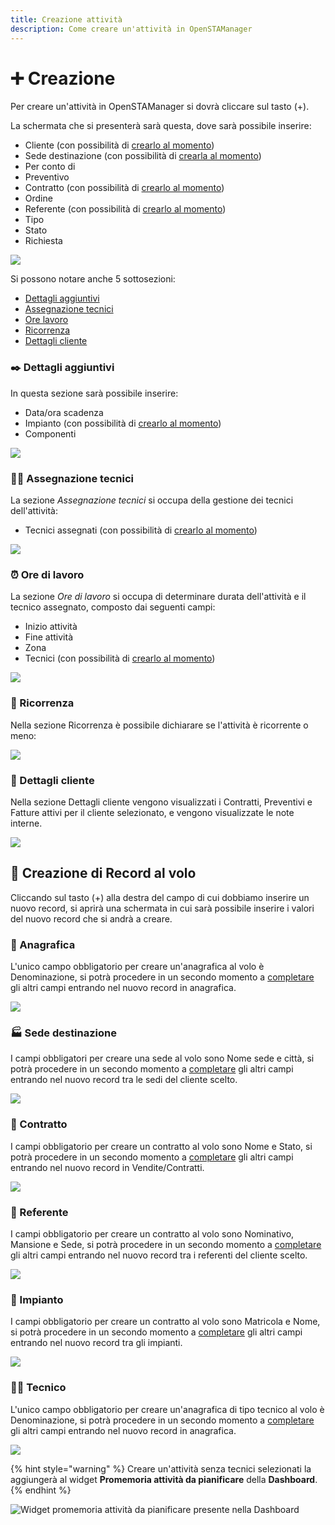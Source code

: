 ```yaml
---
title: Creazione attività
description: Come creare un'attività in OpenSTAManager
---
```


# ➕ Creazione

Per creare un'attività in OpenSTAManager si dovrà cliccare sul tasto (+).

La schermata che si presenterà sarà questa, dove sarà possibile inserire:

* Cliente (con possibilità di [crearlo al momento](creazione.md#creazione-impianto-al-volo))
* Sede destinazione (con possibilità di [crearla al momento](creazione.md#creazione-impianto-al-volo))
* Per conto di
* Preventivo
* Contratto (con possibilità di [crearlo al momento](creazione.md#creazione-impianto-al-volo))
* Ordine
* Referente (con possibilità di [crearlo al momento](creazione.md#creazione-impianto-al-volo))
* Tipo
* Stato
* Richiesta

![](<../../.gitbook/assets/Senzanome (1).png>)

Si possono notare anche 5 sottosezioni:

* [Dettagli aggiuntivi](creazione.md#dettagli-aggiuntivi)
* [Assegnazione tecnici](creazione.md#assegnazione-tecnici)
* [Ore lavoro](creazione.md#ore-di-lavoro)
* [Ricorrenza](creazione.md#ricorrenza)
* [Dettagli cliente](creazione.md#dettagli-cliente)

### ✒️ Dettagli aggiuntivi

In questa sezione sarà possibile inserire:

* Data/ora scadenza
* Impianto (con possibilità di [crearlo al momento](creazione.md#creazione-impianto-al-volo))
* Componenti

![](<../../.gitbook/assets/image (83) (1).png>)

### 🧑‍🔧 Assegnazione tecnici

La sezione _Assegnazione tecnici_ si occupa della gestione dei tecnici dell'attività:

* Tecnici assegnati (con possibilità di [crearlo al momento](creazione.md#creazione-impianto-al-volo))

![](https://firebasestorage.googleapis.com/v0/b/gitbook-x-prod.appspot.com/o/spaces%2F-LZJeLg23eVDvrCv74U7-887967055%2Fuploads%2FVylZtPBDizmjzIvAB1h7%2Ffile.png?alt=media)

### ⏰ Ore di lavoro

La sezione _Ore di lavoro_ si occupa di determinare durata dell'attività e il tecnico assegnato, composto dai seguenti campi:

* Inizio attività
* Fine attività
* Zona
* Tecnici (con possibilità di [crearlo al momento](creazione.md#creazione-impianto-al-volo))

![](<../../.gitbook/assets/image (75) (1).png>)

### 🔁 Ricorrenza

Nella sezione Ricorrenza è possibile dichiarare se l'attività è ricorrente o meno:

![](<../../.gitbook/assets/image (60) (1) (1).png>)

### 🧿 Dettagli cliente

Nella sezione Dettagli cliente vengono visualizzati i Contratti, Preventivi e Fatture attivi per il cliente selezionato, e vengono visualizzate le note interne.

![](<../../.gitbook/assets/image (70) (1).png>)

## 💸 Creazione di Record al volo

Cliccando sul tasto (+) alla destra del campo di cui dobbiamo inserire un nuovo record, si aprirà una schermata in cui sarà possibile inserire i valori del nuovo record che si andrà a creare.

### 👤 Anagrafica

L'unico campo obbligatorio per creare un'anagrafica al volo è Denominazione, si potrà procedere in un secondo momento a [completare](../anagrafiche/modifica.md) gli altri campi entrando nel nuovo record in anagrafica.

![](<../../.gitbook/assets/image (99) (1).png>)

### 🏭 Sede destinazione

I campi obbligatori per creare una sede al volo sono Nome sede e città, si potrà procedere in un secondo momento a [completare](../anagrafiche/plugin/sedi.md) gli altri campi entrando nel nuovo record tra le sedi del cliente scelto.

![](<../../.gitbook/assets/image (27).png>)

### 📄 Contratto

I campi obbligatorio per creare un contratto al volo sono Nome e Stato, si potrà procedere in un secondo momento a [completare](broken-reference) gli altri campi entrando nel nuovo record in Vendite/Contratti.

![](<../../.gitbook/assets/image (31) (1).png>)

### 🧑 Referente

I campi obbligatorio per creare un contratto al volo sono Nominativo, Mansione e Sede, si potrà procedere in un secondo momento a [completare](https://docs.openstamanager.com/modules/anagrafiche/plugin/referenti#modifica) gli altri campi entrando nel nuovo record tra i referenti del cliente scelto.

![](<../../.gitbook/assets/image (57) (1).png>)

### 📡 Impianto

I campi obbligatorio per creare un contratto al volo sono Matricola e Nome, si potrà procedere in un secondo momento a [completare](../impianti/modifica.md) gli altri campi entrando nel nuovo record tra gli impianti.

![](<../../.gitbook/assets/image (58) (1) (1).png>)

### 🧑‍🔧 Tecnico

L'unico campo obbligatorio per creare un'anagrafica di tipo tecnico al volo è Denominazione, si potrà procedere in un secondo momento a [completare](../anagrafiche/modifica.md) gli altri campi entrando nel nuovo record in anagrafica.

![](<../../.gitbook/assets/image (56) (1) (1).png>)

{% hint style="warning" %}
Creare un'attività senza tecnici selezionati la aggiungerà al widget **Promemoria attività da pianificare** della **Dashboard**.
{% endhint %}

![Widget promemoria attività da pianificare presente nella Dashboard](../../.gitbook/assets/PromemoriaAttivitàDaPianificare.PNG)
